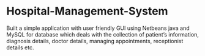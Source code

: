 # Hospital-Management-System
Built a simple application with user friendly GUI using Netbeans java and MySQL for database which deals with the collection of patient’s information, diagnosis details, doctor details, managing appointments, receptionist details etc. 
